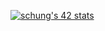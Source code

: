 <!--
**SpiderChung/SpiderChung** is a ✨ _special_ ✨ repository because its `README.md` (this file) appears on your GitHub profile.

Here are some ideas to get you started:

- 🔭 I’m currently working on ...
- 🌱 I’m currently learning ...
- 👯 I’m looking to collaborate on ...
- 🤔 I’m looking for help with ...
- 💬 Ask me about ...
- 📫 How to reach me: ...
- 😄 Pronouns: ...
- ⚡ Fun fact: ...
-->


[![schung's 42 stats](https://badge42.vercel.app/api/v2/cl8ismyaz00440gmg52kwd2g8/stats?cursusId=21&coalitionId=98)](https://github.com/JaeSeoKim/badge42)
